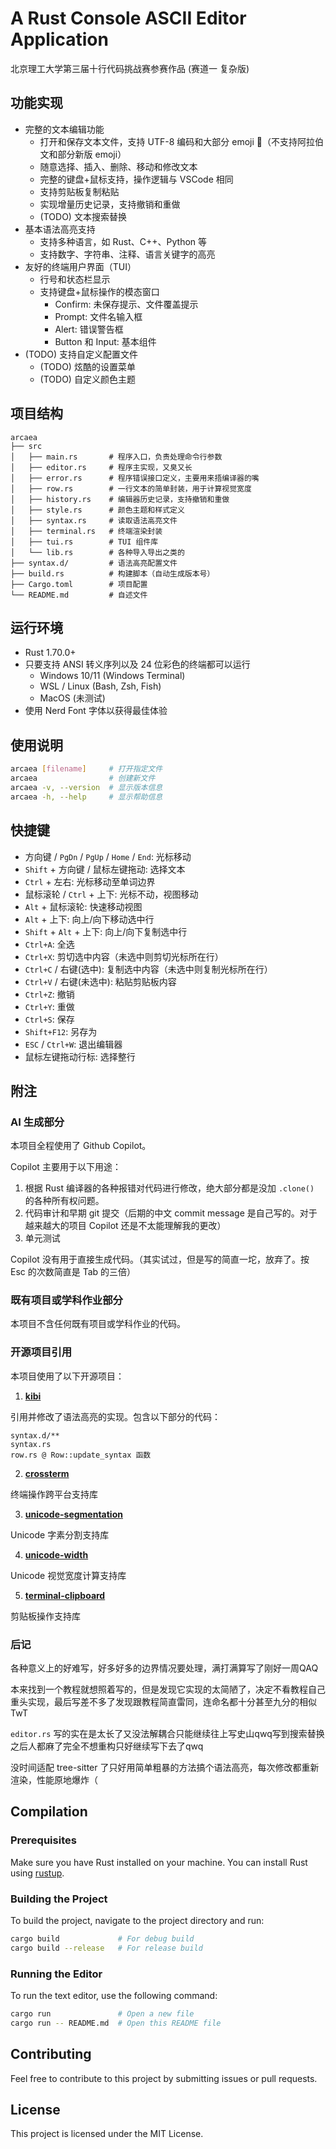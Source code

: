 # A Rust Console ASCII Editor Application

北京理工大学第三届十行代码挑战赛参赛作品 (赛道一 复杂版)

## 功能实现

- 完整的文本编辑功能
  - 打开和保存文本文件，支持 UTF-8 编码和大部分 emoji 🤗（不支持阿拉伯文和部分新版 emoji）
  - 随意选择、插入、删除、移动和修改文本
  - 完整的键盘+鼠标支持，操作逻辑与 VSCode 相同
  - 支持剪贴板复制粘贴
  - 实现增量历史记录，支持撤销和重做
  - (TODO) 文本搜索替换
- 基本语法高亮支持
  - 支持多种语言，如 Rust、C++、Python 等
  - 支持数字、字符串、注释、语言关键字的高亮
- 友好的终端用户界面（TUI）
  - 行号和状态栏显示
  - 支持键盘+鼠标操作的模态窗口
    - Confirm: 未保存提示、文件覆盖提示
    - Prompt: 文件名输入框
    - Alert: 错误警告框
    - Button 和 Input: 基本组件
- (TODO) 支持自定义配置文件
  - (TODO) 炫酷的设置菜单
  - (TODO) 自定义颜色主题

## 项目结构

```
arcaea
├── src
│   ├── main.rs       # 程序入口，负责处理命令行参数
│   ├── editor.rs     # 程序主实现，又臭又长
│   ├── error.rs      # 程序错误接口定义，主要用来捂编译器的嘴
│   ├── row.rs        # 一行文本的简单封装，用于计算视觉宽度
│   ├── history.rs    # 编辑器历史记录，支持撤销和重做
│   ├── style.rs      # 颜色主题和样式定义
│   ├── syntax.rs     # 读取语法高亮文件
│   ├── terminal.rs   # 终端渲染封装
│   ├── tui.rs        # TUI 组件库
│   └── lib.rs        # 各种导入导出之类的
├── syntax.d/         # 语法高亮配置文件
├── build.rs          # 构建脚本（自动生成版本号）
├── Cargo.toml        # 项目配置
└── README.md         # 自述文件
```

## 运行环境

- Rust 1.70.0+
- 只要支持 ANSI 转义序列以及 24 位彩色的终端都可以运行
  - Windows 10/11 (Windows Terminal)
  - WSL / Linux (Bash, Zsh, Fish)
  - MacOS (未测试)
- 使用 Nerd Font 字体以获得最佳体验

## 使用说明

```bash
arcaea [filename]     # 打开指定文件
arcaea                # 创建新文件
arcaea -v, --version  # 显示版本信息
arcaea -h, --help     # 显示帮助信息
```

## 快捷键

- 方向键 / `PgDn` / `PgUp` / `Home` / `End`: 光标移动
- `Shift` + 方向键 / 鼠标左键拖动: 选择文本
- `Ctrl` + 左右: 光标移动至单词边界
- 鼠标滚轮 / `Ctrl` + 上下: 光标不动，视图移动
- `Alt` + 鼠标滚轮: 快速移动视图
- `Alt` + 上下: 向上/向下移动选中行
- `Shift` + `Alt` + 上下: 向上/向下复制选中行
- `Ctrl+A`: 全选
- `Ctrl+X`: 剪切选中内容（未选中则剪切光标所在行）
- `Ctrl+C` / 右键(选中): 复制选中内容（未选中则复制光标所在行）
- `Ctrl+V` / 右键(未选中): 粘贴剪贴板内容
- `Ctrl+Z`: 撤销
- `Ctrl+Y`: 重做
- `Ctrl+S`: 保存
- `Shift+F12`: 另存为
- `ESC` / `Ctrl+W`: 退出编辑器
- 鼠标左键拖动行标: 选择整行

## 附注

### AI 生成部分

本项目全程使用了 Github Copilot。

Copilot 主要用于以下用途：

1. 根据 Rust 编译器的各种报错对代码进行修改，绝大部分都是没加 `.clone()` 的各种所有权问题。
2. 代码审计和早期 git 提交（后期的中文 commit message 是自己写的。对于越来越大的项目 Copilot 还是不太能理解我的更改）
3. 单元测试

Copilot 没有用于直接生成代码。（其实试过，但是写的简直一坨，放弃了。按 Esc 的次数简直是 Tab 的三倍）

### 既有项目或学科作业部分

本项目不含任何既有项目或学科作业的代码。

### 开源项目引用

本项目使用了以下开源项目：

1. **[kibi](https://github.com/ilai-deutel/kibi)**

  引用并修改了语法高亮的实现。包含以下部分的代码：

  ```
  syntax.d/**
  syntax.rs
  row.rs @ Row::update_syntax 函数
  ```

2. **[crossterm](https://github.com/crossterm-rs/crossterm)**

  终端操作跨平台支持库

3. **[unicode-segmentation](https://github.com/unicode-rs/unicode-segmentation)**

  Unicode 字素分割支持库

4. **[unicode-width](https://github.com/unicode-rs/unicode-width)**

  Unicode 视觉宽度计算支持库

5. **[terminal-clipboard](https://github.com/Canop/terminal-clipboard)**

  剪贴板操作支持库

### 后记

各种意义上的好难写，好多好多的边界情况要处理，满打满算写了刚好一周QAQ

本来找到一个教程就想照着写的，但是发现它实现的太简陋了，决定不看教程自己重头实现，最后写差不多了发现跟教程简直雷同，连命名都十分甚至九分的相似TwT

`editor.rs` 写的实在是太长了又没法解耦合只能继续往上写史山qwq写到搜索替换之后人都麻了完全不想重构只好继续写下去了qwq

没时间适配 tree-sitter 了只好用简单粗暴的方法搞个语法高亮，每次修改都重新渲染，性能原地爆炸（

## Compilation

### Prerequisites

Make sure you have Rust installed on your machine. You can install Rust using [rustup](https://rustup.rs/).

### Building the Project

To build the project, navigate to the project directory and run:

```bash
cargo build             # For debug build
cargo build --release   # For release build
```

### Running the Editor

To run the text editor, use the following command:

```bash
cargo run               # Open a new file
cargo run -- README.md  # Open this README file
```

## Contributing

Feel free to contribute to this project by submitting issues or pull requests.

## License

This project is licensed under the MIT License.
